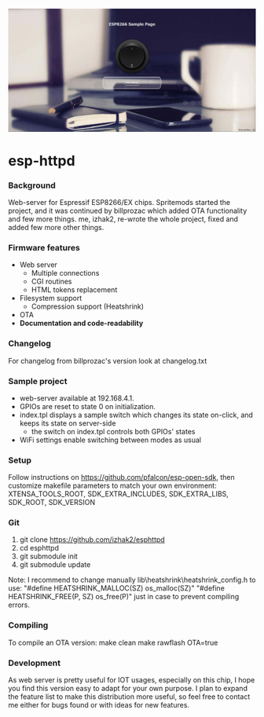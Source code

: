 ![new esphttpd](https://github.com/izhak2/esphttpd/blob/master/images/screenshot.png)

# esp-httpd #
### Background ###
Web-server for Espressif ESP8266/EX chips.
Spritemods started the project, and it was continued by billprozac which added OTA functionality and few more things.
me, izhak2, re-wrote the whole project, fixed and added few more other things.

### Firmware features ###
* Web server
  * Multiple connections
  * CGI routines
  * HTML tokens replacement
* Filesystem support
  * Compression support (Heatshrink)
* OTA
* **Documentation and code-readability**

### Changelog ###
For changelog from billprozac's version look at changelog.txt

### Sample project ###
* web-server available at 192.168.4.1.
* GPIOs are reset to state 0 on initialization.
* index.tpl displays a sample switch which changes its state on-click, and keeps its state on server-side
  * the switch on index.tpl controls both GPIOs' states
* WiFi settings enable switching between modes as usual

### Setup ###
Follow instructions on https://github.com/pfalcon/esp-open-sdk, then customize makefile parameters to match your own environment:
XTENSA_TOOLS_ROOT, SDK_EXTRA_INCLUDES, SDK_EXTRA_LIBS, SDK_ROOT, SDK_VERSION

### Git ###
1. git clone https://github.com/izhak2/esphttpd
2. cd esphttpd
3. git submodule init
4. git submodule update

Note: I recommend to change manually lib\heatshrink\heatshrink_config.h to use:
"#define HEATSHRINK_MALLOC(SZ) os_malloc(SZ)"
"#define HEATSHRINK_FREE(P, SZ) os_free(P)"
just in case to prevent compiling errors.

### Compiling ###
To compile an OTA version:
make clean
make rawflash OTA=true

### Development ###
As web server is pretty useful for IOT usages, especially on this chip, I hope you find this version easy to adapt for your own purpose.
I plan to expand the feature list to make this distribution more useful, so feel free to contact me either for bugs found or with ideas for new features.
